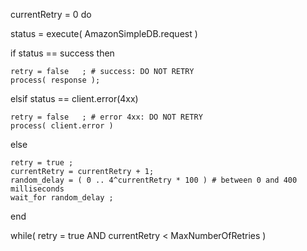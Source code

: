 

currentRetry = 0
do

  status = execute( AmazonSimpleDB.request )

  if status == success
  then

    retry = false   ; # success: DO NOT RETRY
    process( response );

  elsif status == client.error(4xx)

    retry = false   ; # error 4xx: DO NOT RETRY
    process( client.error )

  else

    retry = true ;
    currentRetry = currentRetry + 1;
    random_delay = ( 0 .. 4^currentRetry * 100 ) # between 0 and 400 milliseconds
    wait_for random_delay ;

  end


while( retry = true AND currentRetry < MaxNumberOfRetries )


